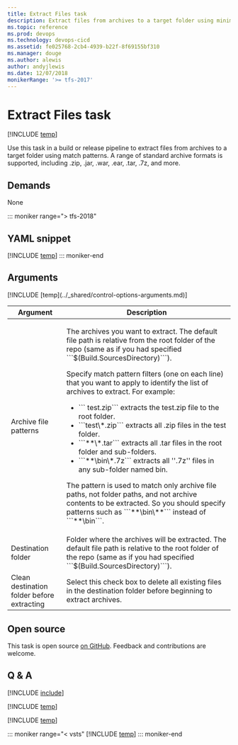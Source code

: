 ```yaml
---
title: Extract Files task
description: Extract files from archives to a target folder using minimatch patterns on Azure Pipelines and Team Foundation Server (TFS)
ms.topic: reference
ms.prod: devops
ms.technology: devops-cicd
ms.assetid: fe025768-2cb4-4939-b22f-8f69155bf310
ms.manager: douge
ms.author: alewis
author: andyjlewis
ms.date: 12/07/2018
monikerRange: '>= tfs-2017'
---
```


# Extract Files task

[!INCLUDE [temp](../../_shared/version-tfs-2017-rtm.md)]

Use this task in a build or release pipeline to extract files from archives to a target folder using match patterns.
A range of standard archive formats is supported, including .zip, .jar, .war, .ear, .tar, .7z, and more.

## Demands

None

::: moniker range="> tfs-2018"
## YAML snippet
[!INCLUDE [temp](../_shared/yaml/ExtractFilesV1.md)]
::: moniker-end

## Arguments

<table>
<thead>
<tr>
<th>Argument</th>
<th>Description</th>
</tr>
</thead>
<tr>
<td>Archive file patterns</td>
<td>
<p>The archives you want to extract. The default file path is relative from the root folder of the repo (same as if you had specified ```$(Build.SourcesDirectory)```).</p>
<p>Specify match pattern filters (one on each line) that you want to apply to identify the list of archives to extract. For example:
</p>
<ul>
<li>``` test.zip``` extracts the test.zip file to the root folder.</li>
<li>```test\*.zip``` extracts all .zip files in the test folder.</li>
<li>```**\*.tar``` extracts all .tar files in the root folder and sub-folders.</li>
<li>```**\bin\*.7z``` extracts all ''.7z'' files in any sub-folder named bin.</li>
</ul>
<p>The pattern is used to match only archive file paths, not folder paths, and not archive contents to be extracted. So you should specify patterns such as ```**\bin\**``` instead of ```**\bin```.</p>
</td>
</tr>
<tr>
<td>Destination folder</td>
<td>Folder where the archives will be extracted.  The default file path is relative to the root folder of the repo (same as if you had specified ```$(Build.SourcesDirectory)```).</td>
</tr>
<tr>
<td>Clean destination folder before extracting</td>
<td>Select this check box to delete all existing files in the destination folder before beginning to extract archives.</td>
</tr>
<tr>
</tr>
[!INCLUDE [temp](../_shared/control-options-arguments.md)]
</table>

## Open source

This task is open source [on GitHub](https://github.com/Microsoft/azure-pipelines-tasks). Feedback and contributions are welcome.

## Q & A

<!-- BEGINSECTION class="md-qanda" -->

[!INCLUDE [include](../_shared/qa-minimatch.md)]

[!INCLUDE [temp](../_shared/build-step-common-qa.md)]

[!INCLUDE [temp](../../_shared/qa-agents.md)]

::: moniker range="< vsts"
[!INCLUDE [temp](../../_shared/qa-versions.md)]
::: moniker-end

<!-- ENDSECTION -->
